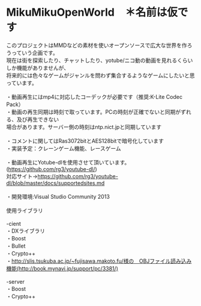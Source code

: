 # MikuMikuOpenWorld　＊名前は仮です<br>
このプロジェクトはMMDなどの素材を使いオープンソースで広大な世界を作ろうっていう企画です。<br>
現在は街を探索したり、チャットしたり、yotube/ニコ動の動画を見れるくらいしか機能がありませんが、<br>
将来的には色々なゲームがジャンルを問わず集合するようなゲームにしたいと思っています。<br>
<br>
・動画再生にはmp4に対応したコーデックが必要です（推奨:K-Lite Codec Pack）<br>
・動画の再生同期は時刻で取っています。PCの時刻が正確でないと同期がずれる、及び再生できない<br>
場合があります。サーバー側の時刻はntp.nict.jpと同期しています<br>
<br>
・コメントに関してはRas3072bitとAES128bitで暗号化しています
<br>
・実装予定：クレーンゲーム機能、レースゲーム<br>
<br>
・動画再生にYotube-dlを使用させて頂いています。(https://github.com/rg3/youtube-dl/)<br>
対応サイト→https://github.com/rg3/youtube-dl/blob/master/docs/supportedsites.md<br>
<br>
・開発環境:Visual Studio Community 2013<br>
<br>
使用ライブラリ<br><br>
-cient<br>
・DXライブラリ<br>
・Boost<br>
・Bullet<br>
・Crypto++<br>
・http://slis.tsukuba.ac.jp/~fujisawa.makoto.fu/様の　OBJファイル読み込み機能(http://book.mynavi.jp/support/pc/3381/)<br>
<br>
-server<br>
・Boost<br>
・Crypto++<br>
